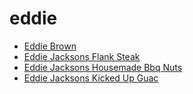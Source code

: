 # eddie

 * [Eddie Brown](index/e/eddie-brown-200249.json)
 * [Eddie Jacksons Flank Steak](index/e/eddie-jacksons-flank-steak.json)
 * [Eddie Jacksons Housemade Bbq Nuts](index/e/eddie-jacksons-housemade-bbq-nuts.json)
 * [Eddie Jacksons Kicked Up Guac](index/e/eddie-jacksons-kicked-up-guac.json)
